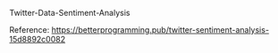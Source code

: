 Twitter-Data-Sentiment-Analysis



Reference: https://betterprogramming.pub/twitter-sentiment-analysis-15d8892c0082
